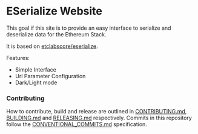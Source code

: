 # ESerialize Website

This goal if this site is to provide an easy interface to serialize and deserialize data for the Ethereum Stack.

It is based on [etclabscore/eserialize](https://github.com/etclabscore/eserialize).

Features:

- Simple Interface
- Url Parameter Configuration
- Dark/Light mode

### Contributing

How to contribute, build and release are outlined in [CONTRIBUTING.md](CONTRIBUTING.md), [BUILDING.md](BUILDING.md) and [RELEASING.md](RELEASING.md) respectively. Commits in this repository follow the [CONVENTIONAL_COMMITS.md](CONVENTIONAL_COMMITS.md) specification.
